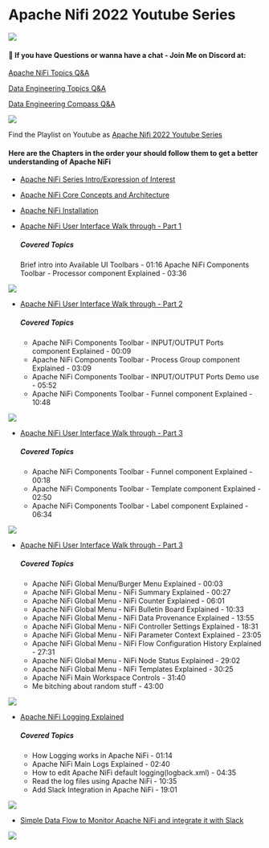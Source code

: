 # Apache Nifi 2022 Youtube Series


![](https://i.imgur.com/waxVImv.png)
#### 💬 If you have Questions or wanna have a chat - Join Me on Discord at:
[Apache NiFi Topics Q&A](https://discord.gg/qymAvnZqmQ)

[Data Engineering Topics Q&A](https://discord.gg/YykpUT5Wt2)

[Data Engineering  Compass Q&A](https://discord.gg/XR3JqUrA74)

![](https://i.imgur.com/waxVImv.png)

Find the Playlist on Youtube as [Apache Nifi 2022 Youtube Series](https://youtube.com/playlist?list=PLkp40uss1kSI66DA_aDCfx02gXipoRQHc)

#### Here are the Chapters in the order your should follow them to get a better understanding of Apache NiFi

* [Apache NiFi Series Intro/Expression of Interest](https://youtu.be/hpVZWYbifnc) 
* [Apache NiFi Core Concepts and Architecture](https://youtu.be/TMGxkKNbHS8) 
* [Apache NiFi Installation](https://youtu.be/M724RJYaXhs) 

* [Apache NiFi User Interface Walk through - Part 1](https://youtu.be/nisWXIRXyq0) 
  ##### Covered Topics
    Brief intro into Available UI Toolbars - 01:16
    Apache NiFi Components Toolbar - Processor component Explained - 03:36

![](https://i.imgur.com/waxVImv.png)
* [Apache NiFi User Interface Walk through - Part 2](https://youtu.be/Dyx6YXa8rmQ)
  ##### Covered Topics
    - Apache NiFi Components Toolbar - INPUT/OUTPUT Ports component Explained - 00:09
    - Apache NiFi Components Toolbar - Process Group component Explained - 03:09
    - Apache NiFi Components Toolbar - INPUT/OUTPUT Ports Demo use - 05:52
    - Apache NiFi Components Toolbar - Funnel component Explained - 10:48
  
![](https://i.imgur.com/waxVImv.png)
* [Apache NiFi User Interface Walk through - Part 3](https://youtu.be/-XY7-NRy5NY)
  ##### Covered Topics
    - Apache NiFi Components Toolbar - Funnel component Explained - 00:18
    - Apache NiFi Components Toolbar - Template component Explained - 02:50   
    - Apache NiFi Components Toolbar - Label component Explained - 06:34
  
![](https://i.imgur.com/waxVImv.png)
* [Apache NiFi User Interface Walk through - Part 3](https://youtu.be/yHMyvb7-c1g)
    ##### Covered Topics
    - Apache NiFi Global Menu/Burger Menu Explained - 00:03 
    - Apache NiFi Global Menu - NiFi Summary Explained - 00:27
    - Apache NiFi Global Menu - NiFi Counter Explained - 06:01
    - Apache NiFi Global Menu - NiFi Bulletin Board Explained - 10:33
    - Apache NiFi Global Menu - NiFi Data Provenance Explained - 13:55
    - Apache NiFi Global Menu - NiFi Controller Settings Explained - 18:31
    - Apache NiFi Global Menu - NiFi Parameter Context Explained - 23:05
    - Apache NiFi Global Menu - NiFi Flow Configuration History Explained - 27:31
    - Apache NiFi Global Menu - NiFi Node Status Explained - 29:02
    - Apache NiFi Global Menu - NiFi Templates Explained - 30:25
    - Apache NiFi Main Workspace Controls - 31:40
    - Me bitching about random stuff - 43:00
  
![](https://i.imgur.com/waxVImv.png)
* [Apache NiFi Logging Explained](https://youtu.be/8e4sThSis7M)
    ##### Covered Topics
    - How Logging works in Apache NiFi - 01:14
    - Apache NiFi Main Logs Explained - 02:40
    - How to edit Apache NiFi default logging(logback.xml) - 04:35
    - Read the log files using Apache NiFi - 10:35
    - Add Slack Integration in Apache NiFi - 19:01
 
![](https://i.imgur.com/waxVImv.png)
* [Simple Data Flow to Monitor Apache NiFi and integrate it with Slack](https://www.youtube.com/watch?v=8e4sThSis7M&list=PLkp40uss1kSI66DA_aDCfx02gXipoRQHc&index=6&t=611s)

![](https://i.imgur.com/waxVImv.png)
